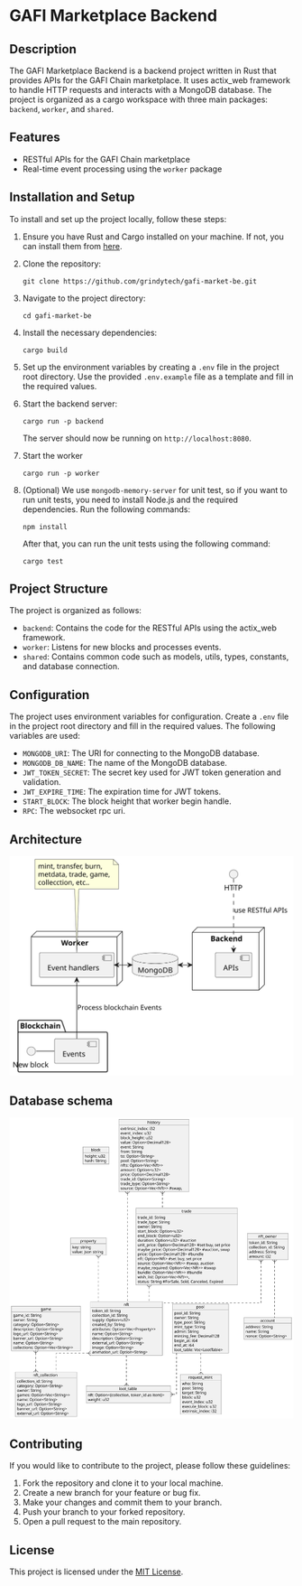 # GAFI Marketplace Backend

## Description

The GAFI Marketplace Backend is a backend project written in Rust that provides APIs for the GAFI Chain marketplace. It uses actix_web framework to handle HTTP requests and interacts with a MongoDB database. The project is organized as a cargo workspace with three main packages: `backend`, `worker`, and `shared`.

## Features

- RESTful APIs for the GAFI Chain marketplace
- Real-time event processing using the `worker` package

## Installation and Setup

To install and set up the project locally, follow these steps:

1. Ensure you have Rust and Cargo installed on your machine. If not, you can install them from [here](https://www.rust-lang.org/tools/install).

2. Clone the repository:

   ```shell
   git clone https://github.com/grindytech/gafi-market-be.git
   ```

3. Navigate to the project directory:

   ```shell
   cd gafi-market-be
   ```

4. Install the necessary dependencies:

   ```shell
   cargo build
   ```

5. Set up the environment variables by creating a `.env` file in the project root directory. Use the provided `.env.example` file as a template and fill in the required values.

6. Start the backend server:

   ```shell
   cargo run -p backend
   ```

   The server should now be running on `http://localhost:8080`.

7. Start the worker
   ```shell
   cargo run -p worker
   ```

7. (Optional) We use `mongodb-memory-server` for unit test, so if you want to run unit tests, you need to install Node.js and the required dependencies. Run the following commands:

   ```shell
   npm install
   ```

   After that, you can run the unit tests using the following command:

   ```shell
   cargo test
   ```

## Project Structure

The project is organized as follows:

- `backend`: Contains the code for the RESTful APIs using the actix_web framework.
- `worker`: Listens for new blocks and processes events.
- `shared`: Contains common code such as models, utils, types, constants, and database connection.

## Configuration

The project uses environment variables for configuration. Create a `.env` file in the project root directory and fill in the required values. The following variables are used:

- `MONGODB_URI`: The URI for connecting to the MongoDB database.
- `MONGODB_DB_NAME`: The name of the MongoDB database.
- `JWT_TOKEN_SECRET`: The secret key used for JWT token generation and validation.
- `JWT_EXPIRE_TIME`: The expiration time for JWT tokens.
- `START_BLOCK`: The block height that worker begin handle.
- `RPC`: The websocket rpc uri.

## Architecture

<!--
```plantuml
@startuml

@startuml

package "Blockchain" {
  "New block" - [Events]
}
node "Worker" {
  [Event handlers]
  "Event handlers" <-- Events  : Process blockchain Events
  
}

note as EventHandleNote
 mint, transfer, burn, 
 metdata, trade, game,
 collecction, etc..
end note

EventHandleNote .. "Event handlers"

node "Backend" {
	[APIs]
}
HTTP ..> APIs : use RESTful APIs

database "MongoDB" {
	"Event handlers" <-> "MongoDB"  
	"Backend" <-> "MongoDB"
}

@enduml
```
-->

![architecture diagram image](img/architecture_diagram.svg)

## Database schema

<!--
```plantuml
@startuml
skinparam linetype ortho
object block 
block : height: u32 
block : hash: String

object game
game : game_id: String
game : owner: String
game : category: Option<String>
game : description: Option<String>
game : logo_url: Option<String>
game : banner_url: Option<String>
game : name: Option<String>
game : collections: Option<Vec<String>>

object nft_collection
nft_collection : collection_id: String
nft_collection : category: Option<String>
nft_collection : owner: String
nft_collection : games: Option<Vec<String>>
nft_collection : name: Option<String>
nft_collection : logo_url: Option<String>
nft_collection : banner_url: Option<String>
nft_collection : external_url: Option<String>

object nft
nft : token_id: String
nft : collection_id: String
nft : supply: Option<u32>
nft : created_by: String
nft : attributes: Option<Vec<Property>>
nft : name: Option<String>
nft : description: Option<String>
nft : external_url: Option<String>
nft : image: Option<String>
nft : animation_url: Option<String>

object property
property : key: string
property : value: json string

object nft_owner
nft_owner : token_id: String
nft_owner : collection_id: String
nft_owner : address: String
nft_owner : amount: i32

object account
account : address: String
account : name: String
account : nonce: Option<String>

object loot_table
loot_table : nft: Option<{collection, token_id as item}>
loot_table : weight: u32

object pool
pool : pool_id: String
pool : owner: String
pool : type_pool: String
pool : mint_type: String
pool : admin: String
pool : minting_fee: Decimal128
pool : begin_at: i64
pool : end_at: i64
pool : loot_table: Vec<LootTable>

object request_mint
request_mint : who: String
request_mint : pool: String
request_mint : target: String
request_mint : block: u32
request_mint : event_index: u32
request_mint : execute_block: u32
request_mint : extrinsic_index: i32

object trade
trade : trade_id: String
trade : trade_type: String
trade : owner: String

trade : start_block: Option<u32>
trade : end_block: Option<u32>
trade : duration: Option<u32> #auction

trade : unit_price: Option<Decimal128> #set buy, set price
trade : maybe_price: Option<Decimal128> #auction, swap
trade : price: Option<Decimal128> #bundle

trade : nft: Option<Nft> #set buy, set price
trade : source: Option<Vec<Nft>> #swap, auction
trade : maybe_required: Option<Vec<Nft>> #swap
trade : bundle: Option<Vec<Nft>> #bundle
trade : wish_list: Option<Vec<Nft>>,
trade : status: String #ForSale, Sold, Canceled, Expired

object history
history : extrinsic_index: i32
history : event_index: u32
history : block_height: u32
history : value: Option<Decimal128>
history : event: String
history : from: String
history : to: Option<String>
history : pool: Option<String>
history : nfts: Option<Vec<Nft>>
history : amount: Option<u32>
history : price: Option<Decimal128>
history : trade_id: Option<String>
history : trade_type: Option<String>
history : source: Option<Vec<Nft>> #swap,

pool  ..{ request_mint 
pool  ..{ loot_table 
nft  ..{ loot_table 
game  }..{ nft_collection 
nft  }.. nft_collection 
nft_owner  }.. nft 
nft_owner  }.. account 
trade }.. nft
history }.. nft
history }.. trade
property }.. nft


@enduml
```
-->

![database schema](img/db_schema_diagram.svg)

## Contributing

If you would like to contribute to the project, please follow these guidelines:

1. Fork the repository and clone it to your local machine.
2. Create a new branch for your feature or bug fix.
3. Make your changes and commit them to your branch.
4. Push your branch to your forked repository.
5. Open a pull request to the main repository.

## License

This project is licensed under the [MIT License](LICENSE).

